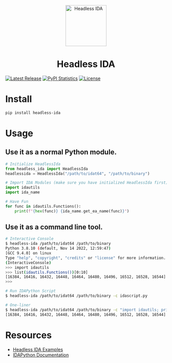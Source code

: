 <p align="center">
  <img alt="Headless IDA" src="https://raw.githubusercontent.com/DennyDai/headless-ida/main/headless-ida.png" width="128">
</p>
<h1 align="center">Headless IDA</h1>

[![Latest Release](https://img.shields.io/pypi/v/headless-ida.svg)](https://pypi.python.org/pypi/headless-ida/)
[![PyPI Statistics](https://img.shields.io/pypi/dm/headless-ida.svg)](https://pypistats.org/packages/headless-ida)
[![License](https://img.shields.io/github/license/DennyDai/headless-ida.svg)](https://github.com/DennyDai/headless-ida/blob/main/LICENSE)

# Install
```bash
pip install headless-ida
```

# Usage

## Use it as a normal Python module.
```python
# Initialize HeadlessIda
from headless_ida import HeadlessIda
headlessida = HeadlessIda("/path/to/idat64", "/path/to/binary")

# Import IDA Modules (make sure you have initialized HeadlessIda first)
import idautils
import ida_name

# Have Fun
for func in idautils.Functions():
    print(f"{hex(func)} {ida_name.get_ea_name(func)}")
```

## Use it as a command line tool.
```bash
# Interactive Console
$ headless-ida /path/to/idat64 /path/to/binary
Python 3.8.10 (default, Nov 14 2022, 12:59:47) 
[GCC 9.4.0] on linux
Type "help", "copyright", "credits" or "license" for more information.
(InteractiveConsole)
>>> import idautils
>>> list(idautils.Functions())[0:10]
[16384, 16416, 16432, 16448, 16464, 16480, 16496, 16512, 16528, 16544]
>>> 

# Run IDAPython Script
$ headless-ida /path/to/idat64 /path/to/binary -c idascript.py

# One-liner
$ headless-ida /path/to/idat64 /path/to/binary -c "import idautils; print(list(idautils.Functions())[0:10])"
[16384, 16416, 16432, 16448, 16464, 16480, 16496, 16512, 16528, 16544]
```

# Resources
- [Headless IDA Examples](https://github.com/DennyDai/headless-ida/tree/main/examples)
- [IDAPython Documentation](https://www.hex-rays.com/products/ida/support/idapython_docs/)
